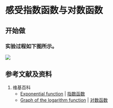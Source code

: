 # 感受指数函数与对数函数

## 开始做

### 实验过程如下图所示。

![](/images/函数与解析几何/初等函数/感受指数函数与对数函数/1a1.jpg)

## 参考文献及资料

1. 维基百科
	- [Exponential function](https://en.wikipedia.org/wiki/Exponential_function) | [指数函数](https://zh.wikipedia.org/wiki/指数函数) 
	- [Graph of the logarithm function](https://en.wikipedia.org/wiki/Logarithm#Graph_of_the_logarithm_function) | [对数函数](https://zh.wikipedia.org/wiki/对数#对数函数) 

